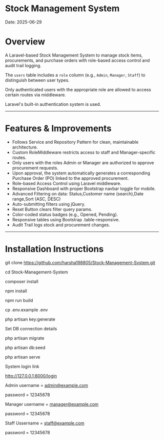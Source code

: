 # Stock Management System

Date: 2025-06-29

# Overview

A Laravel-based Stock Management System to manage stock items, procurements, and purchase orders with role-based access control and audit trail logging.

The `users` table includes a `role` column (e.g., `Admin`, `Manager`, `Staff`) to distinguish between user types.

Only authenticated users with the appropriate role are allowed to access certain routes via middleware.

Laravel's built-in authentication system is used.

---

# Features & Improvements

  - Follows Service and Repository Pattern for clean, maintainable architecture.
  - Custom RoleMiddleware restricts access to staff and Manager-specific routes.
  - Only users with the roles Admin or Manager are authorized to approve procurement requests.
  - Upon approval, the system automatically generates a corresponding Purchase Order (PO) linked to the approved procurement.
  - Role-based Access Control using Laravel middleware.
  - Responsive Dashboard with proper Bootstrap navbar toggle for mobile.
  - Advanced Filtering on data:
    Status,Customer name (search),Date range,Sort (ASC, DESC)
  - Auto-submitting filters using jQuery.
  - Reset Button clears filter query params.
  - Color-coded status badges (e.g., Opened, Pending).
  - Responsive tables using Bootstrap .table-responsive.
  - Audit Trail logs stock and procurement changes.


---

# Installation Instructions

git clone https://github.com/harsha198805/Stock-Management-System.git

cd Stock-Management-System

composer install

npm install

npm run build

cp .env.example .env

php artisan key:generate

Set DB connection details

php artisan migrate

php artisan db:seed

php artisan serve

System login link

http://127.0.0.1:8000/login

Admin username = admin@example.com

password = 12345678

Manager username = manager@example.com

password = 12345678

Staff Ussername = staff@example.com

password = 12345678